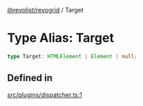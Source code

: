 [@revolist/revogrid](README.md) / Target

# Type Alias: Target

```ts
type Target: HTMLElement | Element | null;
```

## Defined in

[src/plugins/dispatcher.ts:1](https://github.com/revolist/revogrid/blob/69db770b4dd0e83354c8d987e03567beaf944291/src/plugins/dispatcher.ts#L1)
